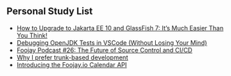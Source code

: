 ## Personal Study List
<!-- BLOG-POST-LIST:START -->
- [How to Upgrade to Jakarta EE 10 and GlassFish 7: It’s Much Easier Than You Think!](https://foojay.io/today/how-to-upgrade-to-jakarta-ee-10-and-glassfish-7-its-much-easier-than-you-think/)
- [Debugging OpenJDK Tests in VSCode &lpar;Without Losing Your Mind&rpar;](https://foojay.io/today/debugging-openjdk-tests-in-vscode-without-losing-your-mind/)
- [Foojay Podcast #26: The Future of Source Control and CI/CD](https://foojay.io/today/foojay-podcast-26/)
- [Why I prefer trunk-based development](https://foojay.io/today/why-i-prefer-trunk-based-development/)
- [Introducing the Foojay.io Calendar API](https://foojay.io/today/foojay-calendar-api/)
<!-- BLOG-POST-LIST:END -->  
